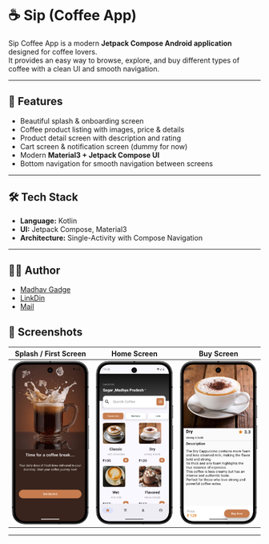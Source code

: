 # ☕ Sip (Coffee App) 

Sip Coffee App is a modern **Jetpack Compose Android application** designed for coffee lovers.  
It provides an easy way to browse, explore, and buy different types of coffee with a clean UI and smooth navigation.  

---

## 🚀 Features
- Beautiful splash & onboarding screen  
- Coffee product listing with images, price & details  
- Product detail screen with description and rating  
- Cart screen & notification screen (dummy for now)  
- Modern **Material3 + Jetpack Compose UI**  
- Bottom navigation for smooth navigation between screens  

---
## 🛠️ Tech Stack  
- **Language:** Kotlin  
- **UI:** Jetpack Compose, Material3  
- **Architecture:** Single-Activity with Compose Navigation  

---


## 👨‍💻 Author

- [Madhav Gadge](https://github.com/madhavgadge)
- [LinkDin](https://www.linkedin.com/in/madhav-gadge-610177343?utm_source=share&utm_campaign=share_via&utm_content=profile&utm_medium=android_app)
- [Mail](madhavgadge01@gmail.com)

  
## 📸 Screenshots  

| Splash / First Screen | Home Screen | Buy Screen |
|------------------------|-------------|-------------|
| ![Splash](FirstScreenSS.png) | ![Home](HomeScreenSS.png) | ![Buy](BuyScreenSS.png) |

---


